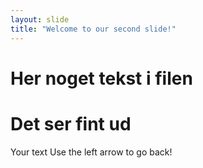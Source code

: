 ```yaml
---
layout: slide
title: "Welcome to our second slide!"
---
```

# Her noget tekst i filen 

# Det ser fint ud
Your text
Use the left arrow to go back!

